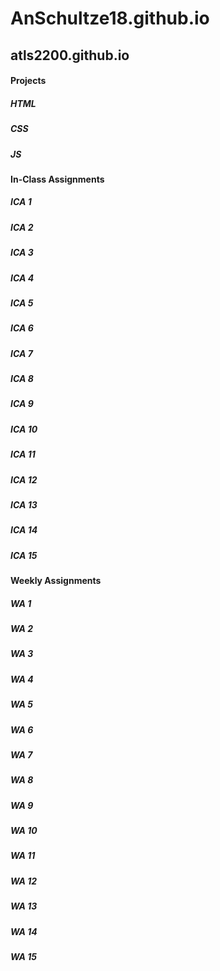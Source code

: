 # AnSchultze18.github.io

## **atls2200.github.io**
#### Projects
##### HTML
##### CSS
##### JS
#### In-Class Assignments
##### ICA 1
##### ICA 2
##### ICA 3
##### ICA 4
##### ICA 5
##### ICA 6
##### ICA 7
##### ICA 8
##### ICA 9
##### ICA 10
##### ICA 11
##### ICA 12
##### ICA 13
##### ICA 14
##### ICA 15
#### Weekly Assignments 
##### WA 1
##### WA 2
##### WA 3
##### WA 4
##### WA 5
##### WA 6 
##### WA 7 
##### WA 8 
##### WA 9
##### WA 10 
##### WA 11
##### WA 12
##### WA 13
##### WA 14
##### WA 15